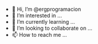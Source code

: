 - 👋 Hi, I’m @ergprogramacion
- 👀 I’m interested in ...
- 🌱 I’m currently learning ...
- 💞️ I’m looking to collaborate on ...
- 📫 How to reach me ...

<!---
ergprogramacion/ergprogramacion is a ✨ special ✨ repository because its `README.md` (this file) appears on your GitHub profile.
You can click the Preview link to take a look at your changes.
--->
